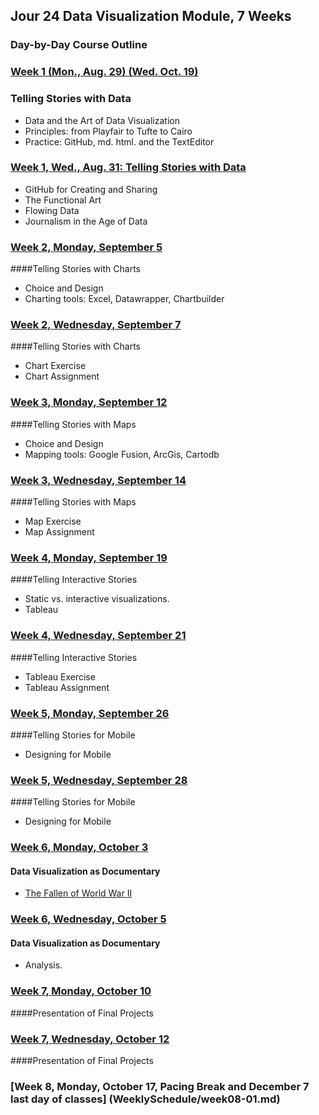 ## Jour 24 Data Visualization Module, 7 Weeks

### Day-by-Day Course Outline

### [Week 1 (Mon., Aug. 29) (Wed. Oct. 19)](WeeklySchedule/week01-01.md)
### Telling Stories with Data
- Data and the Art of Data Visualization
- Principles: from Playfair to Tufte to Cairo
- Practice: GitHub, md. html. and the TextEditor

### [Week 1, Wed., Aug. 31: Telling Stories with Data](WeeklySchedule/week01-02.md)

- GitHub for Creating and Sharing
- The Functional Art
- Flowing Data
- Journalism in the Age of Data

### [Week 2, Monday, September 5](WeeklySchedule/week02-01.md)

####Telling Stories with Charts
- Choice and Design
- Charting tools: Excel, Datawrapper, Chartbuilder

### [Week 2, Wednesday, September 7](WeeklySchedule/week02-02.md)

####Telling Stories with Charts
- Chart Exercise
- Chart Assignment

### [Week 3, Monday, September 12](WeeklySchedule/week03-01.md)

####Telling Stories with Maps
- Choice and Design
- Mapping tools: Google Fusion, ArcGis, Cartodb

### [Week 3, Wednesday, September 14](WeeklySchedule/week03-02.md)

####Telling Stories with Maps
- Map Exercise
- Map Assignment

### [Week 4, Monday, September 19](WeeklySchedule/week04-01.md)

####Telling Interactive Stories
- Static vs. interactive visualizations.
- Tableau

### [Week 4, Wednesday, September 21](WeeklySchedule/week04-02.md)

####Telling Interactive Stories
- Tableau Exercise
- Tableau Assignment

### [Week 5, Monday, September 26](WeeklySchedule/week05-01.md)

####Telling Stories for Mobile
- Designing for Mobile

### [Week 5, Wednesday, September 28](WeeklySchedule/week05-02.md)

####Telling Stories for Mobile
- Designing for Mobile

### [Week 6, Monday, October 3](WeeklySchedule/week06-01.md)

#### Data Visualization as Documentary
- [The Fallen of World War II](http://www.fallen.io/ww2/)

### [Week 6, Wednesday, October 5](WeeklySchedule/week06-02.md)

#### Data Visualization as Documentary
- Analysis.

### [Week 7, Monday, October 10](WeeklySchedule/week07-01.md)

####Presentation of Final Projects

### [Week 7, Wednesday, October 12](WeeklySchedule/week07-02.md)

####Presentation of Final Projects

### [Week 8, Monday, October 17, Pacing Break and December 7 last day of classes] (WeeklySchedule/week08-01.md)


